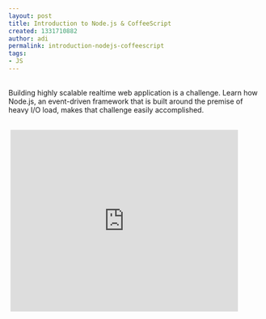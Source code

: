 ```yaml
---
layout: post
title: Introduction to Node.js & CoffeeScript
created: 1331710882
author: adi
permalink: introduction-nodejs-coffeescript
tags:
- JS
---
```

<div>
<div id="Description" class="FormInput"><br />
Building highly scalable realtime web application is a challenge. Learn how Node.js, an event-driven framework that is built around the premise of heavy I/O load, makes that challenge easily accomplished.</div>
</div>
<div>&nbsp;</div>
<p>&nbsp;<iframe width="450" height="359" frameborder="0" allowfullscreen="" src="http://blip.tv/play/grVLgu_GcQA.html?p=1"></iframe><embed style="display: none;" src="http://a.blip.tv/api.swf#grVLgu_GcQA" type="application/x-shockwave-flash"></embed></p>
<div>
<div>&nbsp;</div>
<br />
<div>&nbsp;</div>
<div>&nbsp;</div>
</div>
<p>&nbsp;</p>

